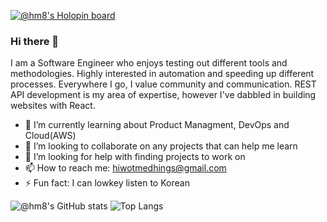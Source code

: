 [![@hm8's Holopin board](https://holopin.me/hm8)](https://holopin.io/@hm8)

### Hi there 👋

I am a Software Engineer who enjoys testing out different tools and methodologies. Highly interested in automation and speeding up different processes. Everywhere I go, I value community and communication. REST API development is my area of expertise, however I've dabbled in building websites with React.

- 🌱 I’m currently learning about Product Managment, DevOps and Cloud(AWS)
- 👯 I’m looking to collaborate on any projects that can help me learn
- 🤔 I’m looking for help with finding projects to work on
- 📫 How to reach me: hiwotmedhings@gmail.com
- ⚡ Fun fact: I can lowkey listen to Korean

![@hm8's GitHub stats](https://github-readme-stats.vercel.app/api?username=hm-8&hide=stars,issues&count_private=true&show_icons=true&theme=transparent) ![Top Langs](https://github-readme-stats.vercel.app/api/top-langs/?username=hm-8&layout=compact)

<!-- ![Streaks](https://github-readme-streak-stats.herokuapp.com/?user=hm-8&theme=transparent") -->


